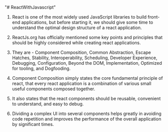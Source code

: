 "# ReactWithJavascript" 



1. React is one of the most widely used JavaScript libraries to build front-end applications, but before starting it, we should give some time to understand the optimal design structure of a react application.

2. ReactJs.org has officially mentioned some key points and principles that should be highly considered while creating react applications.

3. They are - Component Composition, Common Abstraction, Escape Hatches, Stability, Interoperability, Scheduling, Developer Experience, Debugging, Configuration, Beyond the DOM, Implementation, Optimized for tooling, and Dogfooding.

4. Component Composition simply states the core fundamental principle of react, that every react application is a combination of various small useful components composed together.

5. It also states that the react components should be reusable, convenient to understand, and easy to debug.

6. Dividing a complex UI into several components helps greatly in avoiding code repetition and improves the performance of the overall application by significant times.

